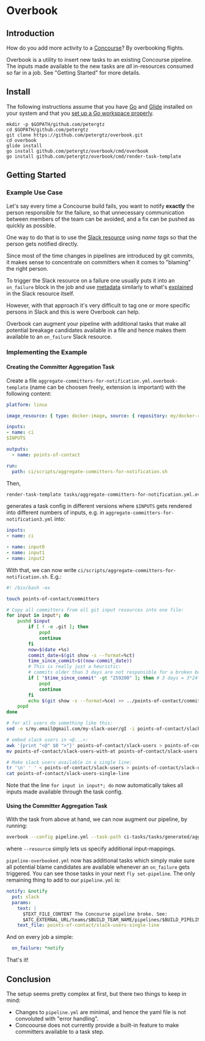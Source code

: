 # Overbook

## Introduction

How do you add more activity to a [Concourse](https://concourse.ci)? By overbooking flights.

Overbook is a utility to insert new tasks to an existing Concourse pipeline. The inputs made available to the new tasks are *all* in-resources consumed so far in a job. See "Getting Started" for more details.

## Install

The following instructions assume that you have [Go](https://golang.org/dl/) and [Glide](https://github.com/Masterminds/glide#install) installed on your system and that you [set up a Go workspace properly](https://golang.org/doc/code.html#Workspaces).


    mkdir -p $GOPATH/github.com/petergtz
    cd $GOPATH/github.com/petergtz
    git clone https://github.com/petergtz/overbook.git
    cd overbook
    glide install
    go install github.com/petergtz/overbook/cmd/overbook
    go install github.com/petergtz/overbook/cmd/render-task-template


## Getting Started

### Example Use Case
Let's say every time a Concourse build fails, you want to notify **exactly** the person responsible for the failure, so that unnecessary communication between members of the team can be avoided, and a fix can be pushed as quickly as possible.

One way to do that is to use the [Slack resource](https://github.com/cloudfoundry-community/slack-notification-resource) using _name tags_ so that the person gets notified directly.

Since most of the time changes in pipelines are introduced by git commits, it makes sense to concentrate on committers when it comes to "blaming" the right person.

To trigger the Slack resource on a failure one usually puts it into an `on_failure` block in the job and use [metadata](http://concourse.ci/implementing-resources.html#resource-metadata) similarly to what's [explained](https://github.com/cloudfoundry-community/slack-notification-resource#metadata) in the Slack resource itself.

However, with that approach it's very difficult to tag one or more specific persons in Slack and this is were Overbook can help.

Overbook can augment your pipeline with additional tasks that make all potential breakage candidates available in a file and hence makes them available to an `on_failure` Slack resource.

### Implementing the Example

#### Creating the Committer Aggregation Task
Create a file `aggregate-committers-for-notification.yml.overbook-template` (name can be choosen freely, extension is important) with the following content:

```yaml
platform: linux

image_resource: { type: docker-image, source: { repository: my/docker-repo } }

inputs:
- name: ci
$INPUTS

outputs:
  - name: points-of-contact

run:
  path: ci/scripts/aggregate-committers-for-notification.sh
```

Then,

```sh
render-task-template tasks/aggregate-committers-for-notification.yml.overbook-template
```

generates a task config in different versions where `$INPUTS` gets rendered into different numbers of inputs, e.g. in `aggregate-committers-for-notification3.yml` into:
```yaml
inputs:
- name: ci

- name: input0
- name: input1
- name: input2
```

With that, we can now write `ci/scripts/aggregate-committers-for-notification.sh`. E.g.:
```bash
#! /bin/bash -ex

touch points-of-contact/committers

# Copy all committers from all git input resources into one file:
for input in input*; do
    pushd $input
        if [ ! -e .git ]; then
            popd
            continue
        fi
        now=$(date +%s)
        commit_date=$(git show -s --format=%ct)
        time_since_commit=$((now-commit_date))
        # This is really just a heuristic:
        # commits older than 3 days are not responsible for a broken build
        if [ "$time_since_commit" -gt "259200" ]; then # 3 days = 3*24*60*60 seconds
            popd
            continue
        fi
        echo $(git show -s --format=%ce) >> ../points-of-contact/committers
    popd
done

# for all users do something like this:
sed -e s/my.email@gmail.com/my-slack-user/gI -i points-of-contact/slack-users

# embed slack users in <@...>:
awk '{print "<@" $0 ">"}' points-of-contact/slack-users > points-of-contact/slack-users-with-at
mv points-of-contact/slack-users-with-at points-of-contact/slack-users

# Make slack users available in a single line:
tr '\n' ' ' < points-of-contact/slack-users > points-of-contact/slack-users-single-line
cat points-of-contact/slack-users-single-line
```

Note that the line `for input in input*; do` now automatically takes all inputs made available through the task config.

#### Using the Committer Aggregation Task

With the task from above at hand, we can now augment our pipeline, by running:

```bash
overbook --config pipeline.yml --task-path ci-tasks/tasks/generated/aggregate-committers-for-notification --resource ci=ci-tasks > pipeline-overbooked.yml
```
where `--resource` simply lets us specify additional input-mappings.

`pipeline-overbooked.yml` now has additional tasks which simply make sure all potential blame candidates are available whenever an `on_failure` gets triggered. You can see those tasks in your next `fly set-pipeline`. The only remaining thing to add to our `pipeline.yml` is:

```yaml
notify: &notify
  put: slack
  params:
    text: |
      $TEXT_FILE_CONTENT The Concourse pipeline broke. See:
      $ATC_EXTERNAL_URL/teams/$BUILD_TEAM_NAME/pipelines/$BUILD_PIPELINE_NAME/jobs/$BUILD_JOB_NAME/builds/$BUILD_NAME
    text_file: points-of-contact/slack-users-single-line
```

And on every job a simple:

```yaml
  on_failure: *notify
```

That's it!

## Conclusion

The setup seems pretty complex at first, but there two things to keep in mind:

* Changes to `pipeline.yml` are minimal, and hence the yaml file is not convoluted with "error handling".
* Concoourse does not currently provide a built-in feature to make committers available to a task step.
